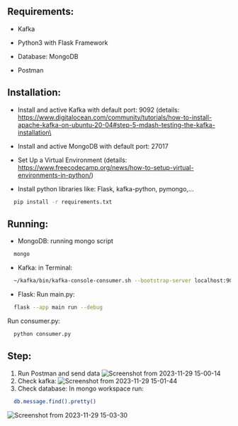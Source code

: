 ## Requirements:

* Kafka

* Python3 with Flask Framework

* Database: MongoDB

* Postman

## Installation:

* Install and active Kafka with default port: 9092 (details: https://www.digitalocean.com/community/tutorials/how-to-install-apache-kafka-on-ubuntu-20-04#step-5-mdash-testing-the-kafka-installation\

* Install and active MongoDB with default port: 27017

* Set Up a Virtual Environment (details: https://www.freecodecamp.org/news/how-to-setup-virtual-environments-in-python/)

* Install python libraries like: Flask, kafka-python, pymongo,...
```sh
  pip install -r requirements.txt
```

## Running:
* MongoDB: running mongo script
```sh
  mongo
```

* Kafka: in Terminal:
```sh
  ~/kafka/bin/kafka-console-consumer.sh --bootstrap-server localhost:9092 --topic WorkerTopic --from-beginning
```

* Flask:
Run main.py:
```sh
  flask --app main run --debug
```

Run consumer.py:
```sh
  python consumer.py
```

## Step:
1. Run Postman and send data 
![Screenshot from 2023-11-29 15-00-14](https://github.com/namuetn/kafka-flask/assets/48872422/deb9c903-2045-4862-a578-fe8cbd03b74d)
2. Check kafka:
![Screenshot from 2023-11-29 15-01-44](https://github.com/namuetn/kafka-flask/assets/48872422/d5af817f-4ee8-43cf-9ce1-86031488832e)
3. Check database:
  In mongo workspace run:
  ```sh
    db.message.find().pretty()
  ```
  ![Screenshot from 2023-11-29 15-03-30](https://github.com/namuetn/kafka-flask/assets/48872422/ce5b0d6b-0962-4a30-8f63-cfb708a065fd)





